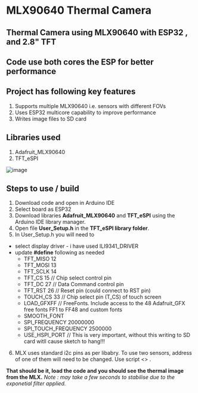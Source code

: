 <meta name="author" content="Sundeep Goel">
<meta name="description" content="Thermal Camera with mxl90640 and ESP32">
<meta name="keywords" content="MLX90640, ESP32, Thermal Camera, FLIR">
<meta name="google-site-verification" content="WHorpyKPL7XUa416tb-LJA24v3BJMLTEdVNlcb2EwkU">

# MLX90640 Thermal Camera
## Thermal Camera using MLX90640 with ESP32 , and 2.8" TFT 
## Code use both cores the ESP for better performance

## Project has following key features
1. Supports multiple MLX90640 i.e. sensors with different FOVs
2. Uses ESP32 multicore capability to improve performance
3. Writes image files to SD card

## Libraries used
1. Adafruit_MLX90640
2. TFT_eSPI

![image](https://github.com/sundeepgoel72/Thermal-Camera-with-mxl90640-and-ESP32/assets/16491150/50719bf6-3f35-49da-9f26-1455a7f893c8)

## Steps to use / build
1. Download code and open in Arduino IDE
2. Select board as ESP32 
3. Download libraries **Adafruit_MLX90640** and **TFT_eSPI** using the Arduino IDE library manager.
4. Open file **User_Setup.h** in the **TFT_eSPI library folder**.
5. In User_Setup.h you will need to 
+ select display driver - i have used ILI9341_DRIVER
+ update **#define** following as needed
   + TFT_MISO 12
   + TFT_MOSI 13
   + TFT_SCLK 14
   + TFT_CS   15  // Chip select control pin
   + TFT_DC    27  // Data Command control pin
   + TFT_RST   26  // Reset pin (could connect to RST pin)
   + TOUCH_CS 33     // Chip select pin (T_CS) of touch screen
   + LOAD_GFXFF  // FreeFonts. Include access to the 48 Adafruit_GFX free fonts FF1 to FF48 and custom fonts
   + SMOOTH_FONT
   + SPI_FREQUENCY  20000000
   + SPI_TOUCH_FREQUENCY  2500000
   + USE_HSPI_PORT   // This is very important, without this writing to SD card witll cause sketch to hang!!!
6. MLX uses standard i2c pins as per libabry. To use two sensors, address of one of them will need to be changed. Use script <<todo>> .

**That should be it, load the code and you should see the thermal image from the MLX.** *Note : may take a few seconds to stabilise due to the exponetial filter applied.*


